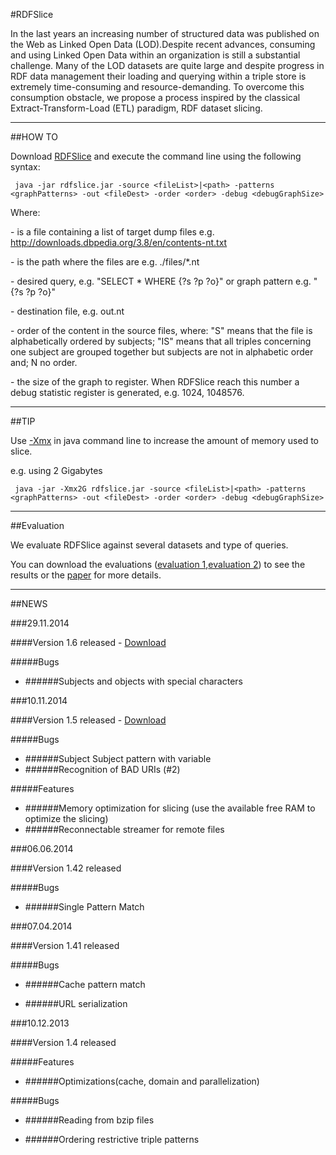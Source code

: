#RDFSlice

In the last years an increasing number of structured data was published on the Web as Linked Open Data (LOD).Despite recent advances, consuming and using Linked Open Data within an organization is still a substantial challenge. Many of the LOD datasets are quite large and despite progress in RDF data management their loading and querying within a triple store is extremely time-consuming and resource-demanding. To overcome this consumption obstacle, we propose a process inspired by the classical Extract-Transform-Load (ETL) paradigm, RDF dataset slicing.

- - -
##HOW TO

Download [RDFSlice](https://bitbucket.org/emarx/rdfslice/downloads/rdfslice_1.5.jar) and execute the command line using the following syntax: 

     java -jar rdfslice.jar -source <fileList>|<path> -patterns <graphPatterns> -out <fileDest> -order <order> -debug <debugGraphSize>
	 
Where:

<fileList>       - is a file containing a list of target dump files e.g. http://downloads.dbpedia.org/3.8/en/contents-nt.txt

<path>           - is the path where the files are e.g. ./files/*.nt

<graphPatterns>  - desired query, e.g. "SELECT * WHERE {?s ?p ?o}" or graph pattern e.g. "{?s ?p ?o}"

<fileDest>       - destination file, e.g. out.nt

<order>          - order of the content in the source files, where: "S" means that the file is alphabetically ordered by subjects; "IS" means that all triples concerning one subject are grouped together but subjects are not in alphabetic order and; N no order.

<debugGraphSize> - the size of the graph to register. When RDFSlice reach this number a debug statistic register is generated, e.g. 1024, 1048576.
- - -
##TIP

Use [-Xmx](http://publib.boulder.ibm.com/infocenter/javasdk/tools/index.jsp?topic=%2Fcom.ibm.java.doc.igaa%2F_1vg000139b8b453-11951f1e7ff-8000_1001.html) in java command line to increase the amount of memory used to slice.

e.g. using 2 Gigabytes


     java -jar -Xmx2G rdfslice.jar -source <fileList>|<path> -patterns <graphPatterns> -out <fileDest> -order <order> -debug <debugGraphSize>
- - -
##Evaluation

We evaluate RDFSlice against several datasets and type of queries.

You can download the evaluations ([evaluation 1](https://bitbucket.org/emarx/rdfslice/downloads/evaluation.rar),[evaluation 2](https://bitbucket.org/emarx/rdfslice/downloads/evaluation2.rar)) to see the results or the [paper](https://bitbucket.org/emarx/rdfslice/downloads/slice_v1.2.pdf) for more details.

- - -
##NEWS

###29.11.2014

####Version 1.6 released - [Download](https://bitbucket.org/emarx/rdfslice/downloads/rdfslice_1.6.jar)

#####Bugs

- ######Subjects and objects with special characters

###10.11.2014

####Version 1.5 released - [Download](https://bitbucket.org/emarx/rdfslice/downloads/rdfslice_1.5.jar)

#####Bugs

- ######Subject Subject pattern with variable
- ######Recognition of BAD URIs (#2)

#####Features

- ######Memory optimization for slicing (use the available free RAM to optimize the slicing)
- ######Reconnectable streamer for remote files

###06.06.2014

####Version 1.42 released

#####Bugs

- ######Single Pattern Match

###07.04.2014

####Version 1.41 released

#####Bugs

- ######Cache pattern match

- ######URL serialization

###10.12.2013

####Version 1.4 released

#####Features

- ######Optimizations(cache, domain and parallelization)

#####Bugs

- ######Reading from bzip files

- ######Ordering restrictive triple patterns